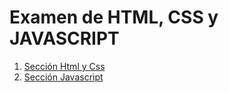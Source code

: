 # Examen de HTML, CSS y JAVASCRIPT

1. [Sección Html y Css](./seccion1.markdown)
2. [Sección Javascript](./seccion2.markdown)
